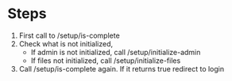 # Steps
1. First call to /setup/is-complete
2. Check what is not initialized,
   - If admin is not initialized, call /setup/initialize-admin
   - If files not initialized, call /setup/initialize-files
3. Call /setup/is-complete again. If it returns true redirect to login
